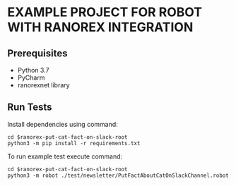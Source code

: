 # EXAMPLE PROJECT FOR ROBOT WITH RANOREX INTEGRATION

## Prerequisites
- Python 3.7
- PyCharm
- ranorexnet library

## Run Tests

Install dependencies using command:
```commandline
cd $ranorex-put-cat-fact-on-slack-root
python3 -m pip install -r requirements.txt
```

To run example test execute command:
```commandline
cd $ranorex-put-cat-fact-on-slack-root
python3 -m robot ./test/newsletter/PutFactAboutCatOnSlackChannel.robot
```
